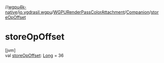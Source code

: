 //[wgpu4k-native](../../../../index.md)/[io.ygdrasil.wgpu](../../index.md)/[WGPURenderPassColorAttachment](../index.md)/[Companion](index.md)/[storeOpOffset](store-op-offset.md)

# storeOpOffset

[jvm]\
val [storeOpOffset](store-op-offset.md): [Long](https://kotlinlang.org/api/core/kotlin-stdlib/kotlin/-long/index.html) = 36